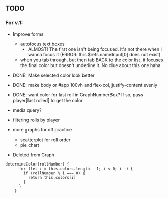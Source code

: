 ## TODO

### For v.1:
- Improve forms
  - autofocus text boxes 
    - ALMOST! The first one isn't being focused. It's not there when I wanna focus it (ERROR: this.$refs.nameInput[0] does not exist)
  - when you tab through, but then tab BACK to the color list, it focuses the final color but doesn't underline it. No clue about this one haha


- DONE: Make selected color look better
- DONE: make body or #app 100vh and flex-col, justify-content evenly
- DONE: want color for last roll in GraphNumberBox? If so, pass player[last rolled] to get the color
- media query? 
- filtering rolls by player
- more graphs for d3 practice
  - scatterplot for roll order
  - pie chart



- Deleted from Graph
```
determineColor(rollNumber) {
      for (let i = this.colors.length - 1; i < 0; i--) {
        if (rollNumber % i === 0) {
          return this.colors[i]
        }
      }
    }
```
